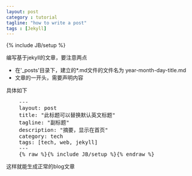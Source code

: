 ```yaml
---
layout: post
category : tutorial
tagline: "how to write a post"
tags : [Jekyll]
---
```

{% include JB/setup %}

编写基于jekyll的文章，要注意两点

- 在'_posts'目录下，建立的*.md文件的文件名为 year-month-day-title.md
- 文章的一开头，需要声明内容

具体如下
<pre>
    ---
    layout: post
    title: "此标题可以替换默认英文标题"
    tagline: "副标题"
    description: "摘要，显示在首页"
    category: tech
    tags: [tech, web, jekyll]
    ---
    {% raw %}{% include JB/setup %}{% endraw %}
</pre>

这样就能生成正常的blog文章


